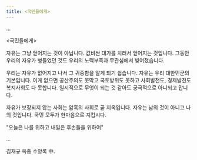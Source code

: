 ```yaml
---
title: <국민들에게>  
---
```

...

<국민들에게>  

자유는 그냥 얻어지는 것이 아닙니다. 값비싼 대가를 치러서 얻어지는 것입니다. 그동안 우리의 자유가 병들었던 것도 우리의 노력부족과 무관심에서 빚어졌습니다.

우리는 자유가 없어지고 나서 그 귀중함을 알게 되기 쉽습니다. 자유는 우리 대한민군의 기본입니다. 이게 없으면 공산주의도 못막고 국토방위도 못하고 사회발전도, 경제발전도 복지사회도 다 못합니다. 일시적으로 무엇이 되는 것 같아도 궁극적으로 아니되고 맙니다.

자유가 보장되지 않는 사회는 암흑의 사회로 곧 지옥입니다. 자유는 남의 것이 아니고 나의 것입니다. 국민 모두가 한마음으로 지킵시다.

"오늘은 나를 위하고 내일은 후손들을 위하여"

...

김재규 옥중 수양록 中.
